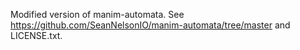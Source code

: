
Modified version of manim-automata. See https://github.com/SeanNelsonIO/manim-automata/tree/master and LICENSE.txt.

